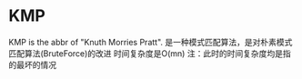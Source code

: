 # KMP
KMP is the abbr of "Knuth Morries Pratt".
是一种模式匹配算法，是对朴素模式匹配算法(BruteForce)的改进
时间复杂度是O(mn) 注：此时的时间复杂度均是指的最坏的情况
